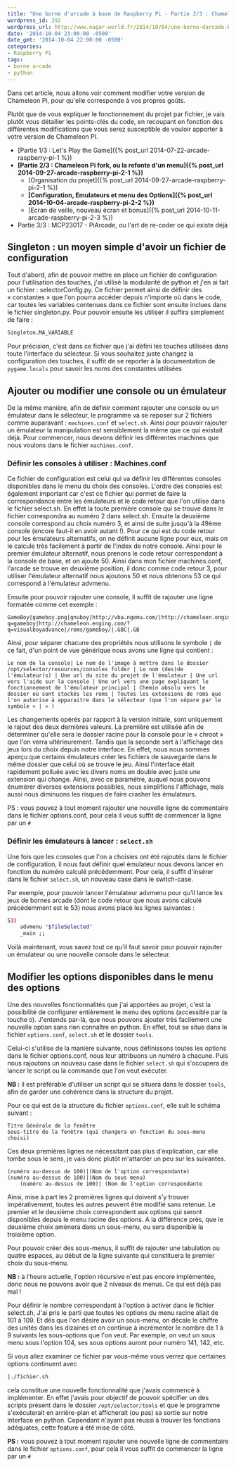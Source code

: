 ```yaml
---
title: "Une borne d'arcade à base de Raspberry Pi - Partie 2/3 : Chameleon Pi fork, Cutomize your own selector"
wordpress_id: 392
wordpress_url: http://www.nagar-world.fr/2014/10/04/une-borne-darcade-base-de-raspberry-pi/
date: '2014-10-04 23:00:00 -0500'
date_gmt: '2014-10-04 22:00:00 -0500'
categories:
- Raspberry Pi
tags:
- borne arcade
- python
---
```


Dans cet article, nous allons voir comment modifier votre version de Chameleon Pi, pour qu'elle corresponde à vos propres goûts.

Plutôt que de vous expliquer le fonctionnement du projet par fichier, je vais plutôt vous détailler les points-clés du code, en recoupant en fonction des différentes modifications que vous serez susceptible de vouloir apporter à votre version de Chameleon PI.

<!--more-->

- [Partie 1/3 : Let's Play the Game]({% post_url 2014-07-22-arcade-raspberry-pi-1 %})
- **[Partie 2/3 : Chameleon Pi fork, ou la refonte d'un menu]({% post_url 2014-09-27-arcade-raspberry-pi-2-1 %})**
  - [Organisation du projet]({% post_url 2014-09-27-arcade-raspberry-pi-2-1 %})
  - **[Configuration, Emulateurs et menu des Options]({% post_url 2014-10-04-arcade-raspberry-pi-2-2 %})**
  - [Ecran de veille, nouveau écran et bonus]({% post_url 2014-10-11-arcade-raspberry-pi-2-3 %})
- Partie 3/3 : MCP23017 - PiArcade, ou l'art de re-coder ce qui existe déjà

## Singleton : un moyen simple d'avoir un fichier de configuration

Tout d'abord, afin de pouvoir mettre en place un fichier de configuration pour l'utilisation des touches, j'ai utilisé la modularité de python et j'en ai fait un fichier : selectorConfig.py. Ce fichier permet ainsi de définir des « constantes » que l'on pourra accéder depuis n'importe où dans le code, car toutes les variables contenues dans ce fichier sont ensuite inclues dans le fichier singleton.py. Pour pouvoir ensuite les utiliser il suffira simplement de faire :

```bash
Singleton.MA_VARIABLE
```

Pour précision, c'est dans ce fichier que j'ai défini les touches utilisées dans toute l'interface du sélecteur. Si vous souhaitez juste changez la configuration des touches, il suffit de se reporter à la documentation de `pygame.locals` pour savoir les noms des constantes utilisées

## Ajouter ou modifier une console ou un émulateur

De la même manière, afin de définir comment rajouter une console ou un émulateur dans le sélecteur, le programme va se reposer sur 2 fichiers comme auparavant : `machines.conf` et `select.sh`. Ainsi pour pouvoir rajouter un émulateur la manipulation est sensiblement la même que ce qui existait déjà. Pour commencer, nous devons définir les différentes machines que nous voulons dans le fichier `machines.conf`.

### Définir les consoles à utiliser : Machines.conf

Ce fichier de configuration est celui qui va définir les différentes consoles disponibles dans le menu du choix des consoles. L'ordre des consoles est également important car c'est ce fichier qui permet de faire la correspondance entre les émulateurs et le code retour que l'on utilise dans le fichier select.sh. En effet la toute première console qui se trouve dans le fichier correspondra au numéro 2 dans select.sh. Ensuite la deuxième console correspond au choix numéro 3, et ainsi de suite jusqu'à la 49ème console (encore faut-il en avoir autant !). Pour ce qui est du code retour pour les émulateurs alternatifs, on ne définit aucune ligne pour eux, mais on le calcule très facilement à partir de l'index de notre console. Ainsi pour le premier émulateur alternatif, nous prenons le code retour correspondant à la console de base, et on ajoute 50. Ainsi dans mon fichier machines.conf, l'arcade se trouve en deuxième position, il donc comme code retour 3, pour utiliser l'émulateur alternatif nous ajoutons 50 et nous obtenons 53 ce qui correspond à l'émulateur advmenu.

Ensuite pour pouvoir rajouter une console, il suffit de rajouter une ligne formatée comme cet exemple :

```text
GameBoy|gameboy.png|gnuboy|http://vba.ngemu.com/|http://chameleon.enging.com/?q=gameboy|http://chameleon.enging.com/?q=visualboyadvance|/roms/gameboy/|.GBC|.GB
```

Ainsi, pour séparer chacune des propriétés nous utilisons le symbole `|` de ce fait, d'un point de vue générique nous avons une ligne qui contient :

```text
Le nom de la console| Le nom de l'image à mettre dans le dossier /opt/selector/resources/consoles folder | Le nom (des)de l'émulateur(s) | Une url du site du projet de l'émulateur | Une url vers l'aide sur la console | Une url vers une page expliquant le fonctionnement de l'émulateur principal | Chemin absolu vers le dossier où sont stockés les roms | Toutes les extensions de roms que l'on autorise à apparaitre dans le sélecteur (que l'on sépare par le symbole « | » )
```

Les changements opérés par rapport à la version initiale, sont uniquement le rajout des deux dernières valeurs. La première est utilisée afin de déterminer qu'elle sera le dossier racine pour la console pour le « chroot » que l'on verra ultérieurement. Tandis que la seconde sert à l'affichage des jeux lors du choix depuis notre interface. En effet, nous nous sommes aperçu que certains émulateurs créer les fichiers de sauvegarde dans le même dossier que celui où se trouve le jeu. Ainsi l'interface était rapidement polluée avec les divers noms en double avec juste une extension qui change. Ainsi, avec ce paramètre, auquel nous pouvons énumérer diverses extensions possibles, nous simplifions l'affichage, mais aussi nous diminuons les risques de faire crasher les émulateurs.

PS : vous pouvez à tout moment rajouter une nouvelle ligne de commentaire dans le fichier options.conf, pour cela il vous suffit de commencer la ligne par un `#`

### Définir les émulateurs à lancer : `select.sh`

Une fois que les consoles que l'on a choisies ont été rajoutés dans le fichier de configuration, il nous faut définir quel émulateur nous devons lancer en fonction du numéro calculé précédemment. Pour cela, il suffit d'insérer dans le fichier `select.sh`, un nouveau case dans le switch-case.

Par exemple, pour pouvoir lancer l'émulateur advmenu pour qu'il lance les jeux de bornes arcade (dont le code retour que nous avons calculé précédemment est le 53) nous avons placé les lignes suivantes :

```bash
53)
    advmenu "$fileSelected"
    _main ;;
```

Voilà maintenant, vous savez tout ce qu'il faut savoir pour pouvoir rajouter un émulateur ou une nouvelle console dans le sélecteur.

## Modifier les options disponibles dans le menu des options

Une des nouvelles fonctionnalités que j'ai apportées au projet, c'est la possibilité de configurer entièrement le menu des options (accessible par la touche `O`). J'entends par-là, que nous pouvons ajouter très facilement une nouvelle option sans rien connaître en python. En effet, tout se situe dans le fichier `options.conf`, `select.sh` et le dossier `tools`.

Celui-ci s'utilise de la manière suivante, nous définissons toutes les options dans le fichier options.conf, nous leur attribuons un numéro à chacune. Puis nous rajoutons un nouveau case dans le fichier `select.sh` qui s'occupera de lancer le script ou la commande que l'on veut exécuter.

**NB :** il est préférable d'utiliser un script qui se situera dans le dossier `tools`, afin de garder une cohérence dans la structure du projet.

Pour ce qui est de la structure du fichier `options.conf`, elle suit le schéma suivant :

```text
Titre Générale de la fenêtre
Sous-titre de la fenêtre (qui changera en fonction du sous-menu choisi)
```

Ces deux premières lignes ne nécessitant pas plus d'explication, car elle tombe sous le sens, je vais donc plutôt m'attarder un peu sur les suivantes.

```text
(numéro au-dessus de 100)|(Nom de l'option correspondante)
(numéro au-dessus de 100)|(Nom du sous menu)
    (numéro au-dessus de 100)| (Nom de l'option correspondante
```

Ainsi, mise à part les 2 premières lignes qui doivent s'y trouver impérativement, toutes les autres peuvent être modifié sans retenue. Le premier et le deuxième choix correspondent aux options qui seront disponibles depuis le menu racine des options. A la différence près, que le deuxième choix amènera dans un sous-menu, ou sera disponible la troisième option.

Pour pouvoir créer des sous-menus, il suffit de rajouter une tabulation ou quatre espaces, au début de la ligne suivante qui constituera le premier choix du sous-menu.

**NB :** à l'heure actuelle, l'option récursive n'est pas encore implémentée, donc nous ne pouvons avoir que 2 niveaux de menus. Ce qui est déjà pas mal !

Pour définir le nombre correspondant à l'option à activer dans le fichier select.sh, J'ai pris le parti que toutes les options du menu racine allait de 101 à 109. Et dès que l'on désire avoir un sous-menu, on décale le chiffre des unités dans les dizaines et on continue à incrémenter le nombre de 1 à 9 suivants les sous-options que l'on veut. Par exemple, on veut un sous menu sous l'option 104, ses sous options auront pour numéro 141, 142, etc.

Si vous allez examiner ce fichier par vous-même vous verrez que certaines options continuent avec

```bash
|./fichier.sh
```

cela constitue une nouvelle fonctionnalité que j'avais commencé à implémenter. En effet j'avais pour objectif de pouvoir spécifier un des scripts présent dans le dossier `/opt/selector/tools` et que le programme s'exécuterait en arrière-plan et afficherait (ou pas) sa sortie sur notre interface en python. Cependant n'ayant pas réussi à trouver les fonctions adéquates, cette feature a été mise de côté.

**PS :** vous pouvez à tout moment rajouter une nouvelle ligne de commentaire dans le fichier `options.conf`, pour cela il vous suffit de commencer la ligne par un `#`
